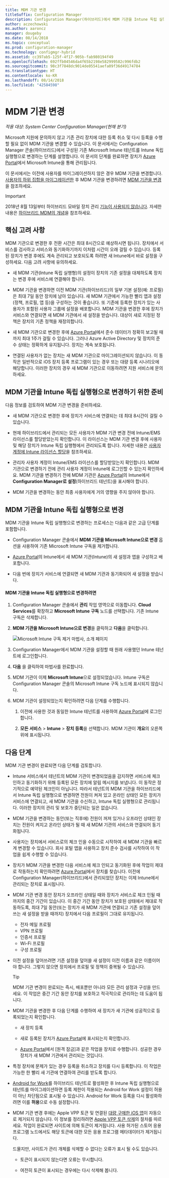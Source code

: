 ```yaml
---
title: MDM 기관 변경
titleSuffix: Configuration Manager
description: Configuration Manager(하이브리드)에서 MDM 기관을 Intune 독립 실행형으로 변경하는 방법을 알아봅니다.
author: aczechowski
ms.author: aaroncz
manager: dougeby
ms.date: 08/14/2018
ms.topic: conceptual
ms.prod: configuration-manager
ms.technology: configmgr-hybrid
ms.assetid: cc397ab5-125f-4f17-905b-fab980194f49
ms.openlocfilehash: 692ffb04546da4f65b2198e582999582c996fdb2
ms.sourcegitcommit: 98c3f7848dc9014de05541aefa09f36d49174784
ms.translationtype: HT
ms.contentlocale: ko-KR
ms.lasthandoff: 08/14/2018
ms.locfileid: "42584598"
---
```

# <a name="change-your-mdm-authority"></a>MDM 기관 변경

*적용 대상: System Center Configuration Manager(현재 분기)*

Microsoft 지원에 문의하지 않고 기존 관리 장치에 대한 등록 취소 및 다시 등록을 수행할 필요 없이 MDM 기관을 변경할 수 있습니다. 이 문서에서는 Configuration Manager 콘솔(하이브리드)에서 구성된 기존 Microsoft Intune 테넌트를 Intune 독립 실행형으로 변경하는 단계를 설명합니다. 이 문서의 단계를 완료하면 장치가 [Azure Portal](https://portal.azure.com)에서 Microsoft Intune을 통해 관리됩니다. 

이 문서에서는 이전에 사용자를 마이그레이션하지 않은 경우 MDM 기관을 변경합니다. [사용자의 하위 집합을 마이그레이션한](migrate-hybridmdm-to-intunesa.md) 후 MDM 기관을 변경하려면 [MDM 기관을 변경](migrate-change-mdm-authority.md)을 참조하세요.

> [!Important]  
> 2018년 8월 13일부터 하이브리드 모바일 장치 관리 [기능이 사용되지 않습니다](/sccm/core/plan-design/changes/deprecated/removed-and-deprecated-cmfeatures). 자세한 내용은 [하이브리드 MDM의 개념](/sccm/mdm/understand/hybrid-mobile-device-management)을 참조하세요.<!--Intune feature 2683117-->  



## <a name="key-considerations"></a>핵심 고려 사항

MDM 기관으로 변경한 후 전환 시간은 최대 8시간으로 예상하시면 됩니다. 장치에서 서비스를 검사하고 서비스와 동기화하기까지 이처럼 시간이 오래 걸릴 수 있습니다. 등록된 장치가 변경 후에도 계속 관리되고 보호되도록 하려면 새 Intune에서 바로 설정을 구성하세요. 다음 고려 사항에 유의하세요.

- 새 MDM 기관(Intune 독립 실행형)의 설정이 장치의 기존 설정을 대체하도록 장치는 변경 후에 서비스에 연결해야 합니다.  

- MDM 기관을 변경하면 이전 MDM 기관(하이브리드)의 일부 기본 설정(예: 프로필)은 최대 7일 동안 장치에 남아 있습니다. 새 MDM 기관에서 가능한 빨리 앱과 설정(정책, 프로필, 앱 등)을 구성하는 것이 좋습니다. 또 기존에 등록한 장치가 있는 사용자가 포함된 사용자 그룹에 설정을 배포합니다. MDM 기관을 변경한 후에 장치가 서비스와 연결되면 새 MDM 기관에서 새 설정을 받습니다. 대상이 새로 지정된 정책은 장치의 기존 정책을 재정의합니다.  

- 새 MDM 기관으로 변경한 후에 [Azure Portal](https://portal.azure.com)에서 준수 데이터가 정확히 보고될 때까지 최대 1주가 걸릴 수 있습니다. 그러나 Azure Active Directory 및 장치의 준수 상태는 정확하게 유지됩니다. 장치는 계속 보호됩니다.  

- 연결된 사용자가 없는 장치는 새 MDM 기관으로 마이그레이션되지 않습니다. 이 동작은 일반적으로 iOS 장치 등록 프로그램이 있는 경우 또는 대량 등록 시나리오에 해당합니다. 이러한 장치의 경우 새 MDM 기관으로 이동하려면 지원 서비스에 문의하세요.  



## <a name="prepare-to-change-the-mdm-authority-to-intune-standalone"></a>MDM 기관을 Intune 독립 실행형으로 변경하기 위한 준비

다음 정보를 검토하여 MDM 기관 변경을 준비하세요.

- 새 MDM 기관으로 변경한 후에 장치가 서비스에 연결되는 데 최대 8시간이 걸릴 수 있습니다.  

- 현재 하이브리드에서 관리되는 모든 사용자가 MDM 기관 변경 전에 Intune/EMS 라이선스를 할당받았는지 확인합니다. 이 라이선스는 MDM 기관 변경 후에 사용자 및 해당 장치가 Intune 독립 실행형에서 관리되도록 합니다. 자세한 내용은 [사용자 계정에 Intune 라이선스 할당](https://docs.microsoft.com/intune/get-started/start-with-a-paid-subscription-to-microsoft-intune-step-4)을 참조하세요.  

- 관리자 사용자 계정이 Intune/EMS 라이선스를 할당받았는지 확인합니다. MDM 기관으로 변경하기 전에 관리 사용자 계정이 Intune에 로그인할 수 있는지 확인하세요. MDM 기관을 변경하기 전에 MDM 기관은 [Azure Portal](https://portal.azure.com)의 Intune에서 **Configuration Manager로 설정**(하이브리드 테넌트)을 표시해야 합니다.  

- MDM 기관을 변경하는 동안 최종 사용자에게 거의 영향을 주지 않아야 합니다. 



## <a name="change-the-mdm-authority-to-intune-standalone"></a>MDM 기관을 Intune 독립 실행형으로 변경

MDM 기관을 Intune 독립 실행형으로 변경하는 프로세스는 다음과 같은 고급 단계를 포함합니다.  

- Configuration Manager 콘솔에서 **MDM 기관을 Microsoft Intune으로 변경** 옵션을 사용하여 기존 Microsoft Intune 구독을 제거합니다.  

- [Azure Portal](https://portal.azure.com)의 Intune에서 새 MDM 기관(Intune)의 새 설정과 앱을 구성하고 배포합니다.  

- 다음 번에 장치가 서비스에 연결되면 새 MDM 기관과 동기화되어 새 설정을 받습니다.  

#### <a name="to-change-the-mdm-authority-to-intune-standalone"></a>MDM 기관을 Intune 독립 실행형으로 변경하려면
1. Configuration Manager 콘솔에서 **관리** 작업 영역으로 이동합니다. **Cloud Services**를 확장하고 **Microsoft Intune 구독** 노드를 선택합니다. 기존 Intune 구독은 삭제합니다.  

2. **MDM 기관을 Microsoft Intune으로 변경**을 클릭하고 **다음**을 클릭합니다.  

   ![Microsoft Intune 구독 제거 마법사, 소개 페이지](./media/mdm-change-delete-subscription.png)

3. Configuration Manager에서 MDM 기관을 설정할 때 원래 사용했던 Intune 테넌트에 로그인합니다.  

4. **다음** 을 클릭하여 마법사를 완료합니다.  

5. MDM 기관이 이제 **Microsoft Intune**으로 설정되었습니다. Intune 구독은 Configuration Manager 콘솔의 Microsoft Intune 구독 노드에 표시되지 않습니다.  

6. MDM 기관이 설정되었는지 확인하려면 다음 단계를 수행합니다.  

    1. 이전에 사용한 것과 동일한 Intune 테넌트를 사용하여 [Azure Portal](https://portal.azure.com)에 로그인합니다.  

    2. **모든 서비스** > **Intune** > **장치 등록**을 선택합니다. MDM 기관이 **개요**의 오른쪽 위에 표시됩니다.  



## <a name="next-steps"></a>다음 단계

MDM 기관 변경이 완료되면 다음 단계를 검토합니다.  

- Intune 서비스에서 테넌트의 MDM 기관이 변경되었음을 감지하면 서비스에 체크 인하고 동기화하기 위해 등록된 모든 장치에 알림 메시지를 보냅니다. 이 동작은 정기적으로 예약된 체크인이 아닙니다. 따라서 테넌트의 MDM 기관을 하이브리드에서 Intune 독립 실행형으로 변경하면 전원이 켜져 있고 온라인 상태인 모든 장치가 서비스에 연결되고, 새 MDM 기관을 수신하고, Intune 독립 실행형으로 관리됩니다. 이러한 장치의 관리 및 보호가 중단되는 일은 없습니다.  

- MDM 기관을 변경하는 동안(또는 직후에) 전원이 꺼져 있거나 오프라인 상태인 장치는 전원이 켜지고 온라인 상태가 될 때 새 MDM 기관의 서비스와 연결되어 동기화됩니다.   

- 사용자는 장치에서 서비스로의 체크 인을 수동으로 시작하여 새 MDM 기관을 빠르게 변경할 수 있습니다. 회사 포털 앱을 사용하고 장치 준수 검사를 시작하여 이 작업을 쉽게 수행할 수 있습니다.  

- 장치가 MDM 기관을 변경한 다음 서비스에 체크 인되고 동기화된 후에 작업이 제대로 작동하는지 확인하려면 [Azure Portal](https://portal.azure.com)에서 장치를 찾습니다. 이전에 Configuration Manager(하이브리드)에서 관리되었던 장치는 이제 Intune에서 관리되는 장치로 표시됩니다.    

- MDM 기관 변경 동안 장치가 오프라인 상태일 때와 장치가 서비스로 체크 인될 때까지의 중간 기간이 있습니다. 이 중간 기간 동안 장치가 보호된 상태에서 제대로 작동하도록, 최대 7일 동안(또는 장치가 새 MDM 기관에 연결되고 기존 설정을 덮어쓰는 새 설정을 받을 때까지) 장치에서 다음 프로필이 그대로 유지됩니다.  
    - 전자 메일 프로필
    - VPN 프로필
    - 인증서 프로필
    - Wi-Fi 프로필
    - 구성 프로필  

- 이전 설정을 덮어쓰려면 기존 설정을 덮어쓸 새 설정이 이전 이름과 같은 이름이어야 합니다. 그렇지 않으면 장치에서 프로필 및 정책이 중복될 수 있습니다.    

  > [!TIP]   
  > MDM 기관 변경이 완료되는 즉시, 배포뿐만 아니라 모든 관리 설정과 구성을 만드세요. 이 작업은 중간 기간 동안 장치를 보호하고 적극적으로 관리하는 데 도움이 됩니다.   

-  MDM 기관을 변경한 후 다음 단계를 수행하여 새 장치가 새 기관에 성공적으로 등록되었는지 확인합니다.   

    - 새 장치 등록  

    - 새로 등록된 장치가 [Azure Portal](https://portal.azure.com)에 표시되는지 확인합니다.  

    - [Azure Portal](https://portal.azure.com)에서 [원격 잠금]과 같은 작업을 장치로 수행합니다. 성공한 경우 장치가 새 MDM 기관에서 관리되는 것입니다.  
    
- 특정 장치에 문제가 있는 경우 등록을 취소하고 장치를 다시 등록합니다. 이 작업은 가능한 한 빨리 새 기관에 연결하여 관리를 받도록 합니다.  

- [Android for Work](/sccm/mdm/deploy-use/create-configuration-items-for-android-for-work-devices-managed-without-the-client)를 하이브리드 테넌트로 활성화한 후 Intune 독립 실행형으로 테넌트를 마이그레이션하면 등록 제한이 적용되는 Android for Work 설정이 허용이 아닌 차단됨으로 표시될 수 있습니다. Android for Work 등록을 다시 활성화하려면 이를 **허용**으로 수동 설정합니다.<!--512117-->  

- MDM 기관 변경 후에는 Apple VPP 토큰 및 연결된 [대량 구매한 iOS 앱](/sccm/mdm/deploy-use/manage-volume-purchased-ios-apps)이 자동으로 제거되지 않습니다. 이 정보를 정리하려면 [Apple VPP 토큰 삭제](/sccm/mdm/deploy-use/manage-volume-purchased-ios-apps#delete-an-apple-vpp-token)의 절차를 따르세요. 작업이 완료되면 사이트에 의해 토큰이 제거됩니다. 사용 허가된 스토어 응용 프로그램 노드에서도 해당 토큰에 대한 모든 응용 프로그램 메타데이터가 제거됩니다.<!--SCCMDocs issue 579-->  

    드물지만, 사이트가 관리 개체를 삭제할 수 없다는 오류가 표시 될 수도 있습니다.  

    - 토큰이 표시되지 않는다면 오류는 무시합니다.  

    - 여전히 토큰이 표시되는 경우에는 다시 삭제해 봅니다.  

